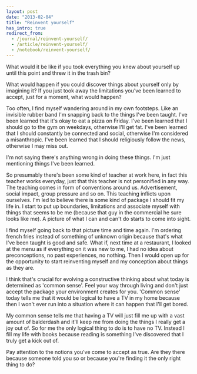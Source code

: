 ```yaml
---
layout: post
date: "2013-02-04"
title: "Reinvent yourself"
has_intro: true
redirect_from:
  - /journal/reinvent-yourself/
  - /article/reinvent-yourself/
  - /notebook/reinvent-yourself/
---
```


What would it be like if you took everything you knew about yourself up until this point and threw it in the trash bin?

What would happen if you could discover things about yourself only by imagining it? If you just took away the limitations you’ve been learned to accept, just for a moment, what would happen?

Too often, I find myself wandering around in my own footsteps. Like an invisible rubber band I'm snapping back to the things I've been taught. I've been learned that it's okay to eat a pizza on Friday. I've been learned that I should go to the gym on weekdays, otherwise I'll get fat. I've been learned that I should constantly be connected and social, otherwise I'm considered a misanthropic. I've been learned that I should religiously follow the news, otherwise I may miss out.

I'm not saying there's anything wrong in doing these things. I'm just mentioning things I've been learned.

So presumably there's been some kind of teacher at work here, in fact this teacher works everyday, just that this teacher is not personified in any way. The teaching comes in form of conventions around us. Advertisement, social impact, group pressure and so on. This teaching inflicts upon ourselves. I'm led to believe there is some kind of package I should fit my life in. I start to put up boundaries, limitations and associate myself with things that seems to be me (because that guy in the commercial he sure looks like me). A picture of what I can and can't do starts to come into sight.

I find myself going back to that picture time and time again. I'm ordering french fries instead of something of unknown origin because that's what I've been taught is good and safe. What if, next time at a restaurant, I looked at the menu as if everything on it was new to me, I had no idea about preconceptions, no past experiences, no nothing. Then I would open up for the opportunity to start reinventing myself and my conception about things as they are.

I think that's crucial for evolving a constructive thinking about what today is determined as 'common sense'. Feel your way through living and don't just accept the package your environment creates for you. 'Common sense' today tells me that it would be logical to have a TV in my home because then I won't  ever run into a situation where it can happen that I'll get bored.

My common sense tells me that having a TV will just fill me up with a vast amount of balderdash and it'll keep me from doing the things I really get a joy out of. So for me the only logical thing to do is to have no TV. Instead I fill my life with books because reading is something I've discovered that I truly get a kick out of.

Pay attention to the notions you've come to accept as true. Are they there because someone told you so or because you're finding it the only right thing to do?
